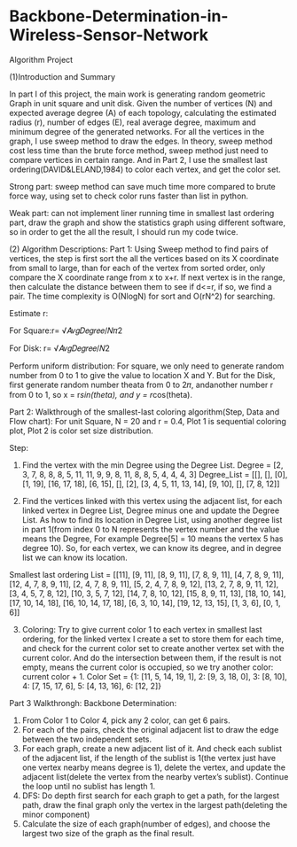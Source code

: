 # Backbone-Determination-in-Wireless-Sensor-Network
Algorithm Project

(1)Introduction and Summary

In part I of this project, the main work is generating random geometric Graph in unit square and unit disk. Given the number of vertices (N) and expected average degree (A) of each topology, calculating the estimated radius (r), number of edges (E), real average degree, maximum and minimum degree of the generated networks. For all the vertices in the graph, I use sweep method to draw the edges. In theory, sweep method cost less time than the brute force method, sweep method just need to compare vertices in certain range. And in Part 2, I use the smallest last ordering(DAVID&LELAND,1984) to color each vertex, and get the color set.

Strong part: sweep method can save much time more compared to brute force way, using set to check color runs faster than list in python.

Weak part: can not implement liner running time in smallest last ordering part, draw the graph and show the statistics graph using different software, so in order to get the all the result, I should run my code twice.

(2) Algorithm Descriptions:
Part 1:
Using Sweep method to find pairs of vertices, the step is first sort the all the vertices based on its X coordinate from small to large, than for each of the vertex from sorted order, only compare the X coordinate range from x to x+r. If next vertex is in the range, then calculate the distance between them to see if d<=r, if so, we find a pair. The time complexity is O(NlogN) for sort and O(rN^2) for searching.

Estimate r:

For Square:r= √𝐴𝑣𝑔𝐷𝑒𝑔𝑟𝑒𝑒/𝑁𝜋2

For Disk: r= √𝐴𝑣𝑔𝐷𝑒𝑔𝑟𝑒𝑒/𝑁2

Perform uniform distribution: For square, we only need to generate random number from 0 to 1 to give the value to location X and Y. But for the Disk, first generate random number theata from 0 to 2𝜋, andanother number r from 0 to 1, so x = r*sin(theta), and y = r*cos(theta).

Part 2:
Walkthrough of the smallest-last coloring algorithm(Step, Data and Flow chart):
For unit Square, N = 20 and r = 0.4, Plot 1 is sequential coloring plot, Plot 2 is color set size distribution.

Step:

1. Find the vertex with the min Degree using the Degree List.
Degree = [2, 3, 7, 8, 8, 8, 5, 11, 11, 9, 9, 8, 11, 8, 8, 5, 4, 4, 4, 3]
Degree_List = [[], [], [0], [1, 19], [16, 17, 18], [6, 15], [], [2], [3, 4, 5, 11, 13, 14], [9, 10], [], [7, 8, 12]] 

2. Find the vertices linked with this vertex using the adjacent list, for each linked vertex in Degree List, Degree minus one and update the Degree List. As how to find its location in Degree List, using another degree list in part 1(from index 0 to N represents the vertex number and the value means the Degree, For example Degree[5] = 10 means the vertex 5 has degree 10). So, for each vertex, we can know its degree, and in degree list we can know its location.

Smallest last ordering List =
[[11], [9, 11], [8, 9, 11], [7, 8, 9, 11], [4, 7, 8, 9, 11], [12, 4, 7, 8, 9, 11], [2, 4, 7, 8, 9, 11], [5, 2, 4, 7, 8, 9, 12], [13, 2, 7, 8, 9, 11, 12], [3, 4, 5, 7, 8, 12], [10, 3, 5, 7, 12], [14, 7, 8, 10, 12], [15, 8, 9, 11, 13], [18, 10, 14], [17, 10, 14, 18], [16, 10, 14, 17, 18], [6, 3, 10, 14], [19, 12, 13, 15], [1, 3, 6], [0, 1, 6]]

3. Coloring: Try to give current color 1 to each vertex in smallest last ordering, for the linked vertex I create a set to store them for each time, and check for the current color set to create another vertex set with the current color. And do the intersection between them, if the result is not empty, means the current color is occupied, so we try another color: current color + 1.
Color Set = {1: [11, 5, 14, 19, 1], 2: [9, 3, 18, 0], 3: [8, 10], 4: [7, 15, 17, 6], 5: [4, 13, 16], 6: [12, 2]}

Part 3 Walkthrongh:
Backbone Determination:
1. From Color 1 to Color 4, pick any 2 color, can get 6 pairs.
2. For each of the pairs, check the original adjacent list to draw the edge between the two independent sets.
3. For each graph, create a new adjacent list of it. And check each sublist of the adjacent list, if the length of the sublist is 1(the vertex just have one vertex nearby means degree is 1), delete the vertex, and update the adjacent list(delete the vertex from the nearby vertex’s sublist). Continue the loop until no sublist has length 1.
4. DFS: Do depth first search for each graph to get a path, for the largest path, draw the final graph only the vertex in the largest path(deleting the minor component)
5. Calculate the size of each graph(number of edges), and choose the largest two size of the graph as the final result.
